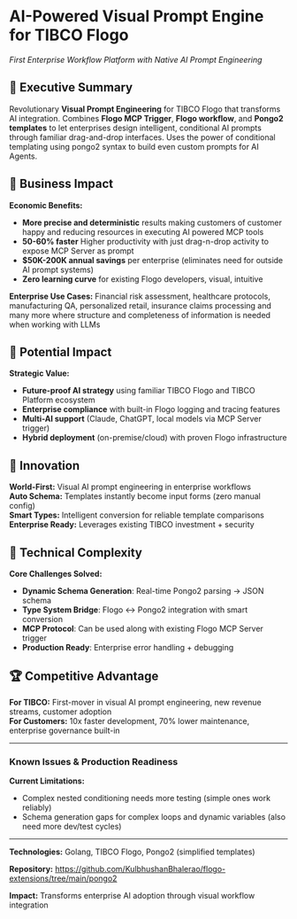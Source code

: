 # AI-Powered Visual Prompt Engine for TIBCO Flogo

*First Enterprise Workflow Platform with Native AI Prompt Engineering*

## 🎯 Executive Summary

Revolutionary **Visual Prompt Engineering** for TIBCO Flogo that transforms AI integration. Combines **Flogo MCP Trigger**, **Flogo workflow**, and **Pongo2 templates** to let enterprises design intelligent, conditional AI prompts through familiar drag-and-drop interfaces. Uses the power of conditional templating using pongo2 syntax to build even custom prompts for AI Agents.

## 💼 Business Impact

**Economic Benefits:**
- **More precise and deterministic** results making customers of customer happy and reducing resources in executing AI powered MCP tools
- **50-60% faster** Higher productivity with just drag-n-drop activity to expose MCP Server as prompt
- **$50K-200K annual savings** per enterprise (eliminates need for outside AI prompt systems)
- **Zero learning curve** for existing Flogo developers, visual, intuitive

**Enterprise Use Cases:** Financial risk assessment, healthcare protocols, manufacturing QA, personalized retail, insurance claims processing and many more where structure and completeness of information is needed when working with LLMs

## 🏢 Potential Impact

**Strategic Value:**
- **Future-proof AI strategy** using familiar TIBCO Flogo and TIBCO Platform ecosystem
- **Enterprise compliance** with built-in Flogo logging and tracing features
- **Multi-AI support** (Claude, ChatGPT, local models via MCP Server trigger)
- **Hybrid deployment** (on-premise/cloud) with proven Flogo infrastructure

## 🚀 Innovation

**World-First:** Visual AI prompt engineering in enterprise workflows  
**Auto Schema:** Templates instantly become input forms (zero manual config)  
**Smart Types:** Intelligent conversion for reliable template comparisons  
**Enterprise Ready:** Leverages existing TIBCO investment + security

## 🔧 Technical Complexity

**Core Challenges Solved:**
- **Dynamic Schema Generation**: Real-time Pongo2 parsing → JSON schema
- **Type System Bridge**: Flogo ↔ Pongo2 integration with smart conversion  
- **MCP Protocol**: Can be used along with existing Flogo MCP Server trigger
- **Production Ready**: Enterprise error handling + debugging



## 🏆 Competitive Advantage

**For TIBCO:** First-mover in visual AI prompt engineering, new revenue streams, customer adoption  
**For Customers:** 10x faster development, 70% lower maintenance, enterprise governance built-in

---

### Known Issues & Production Readiness

**Current Limitations:**
- Complex nested conditioning needs more testing (simple ones work reliably)
- Schema generation gaps for complex loops and dynamic variables (also need more dev/test cycles)  

---

**Technologies:** Golang, TIBCO Flogo, Pongo2 (simplified templates) 

**Repository:** https://github.com/KulbhushanBhalerao/flogo-extensions/tree/main/pongo2  

**Impact:** Transforms enterprise AI adoption through visual workflow integration